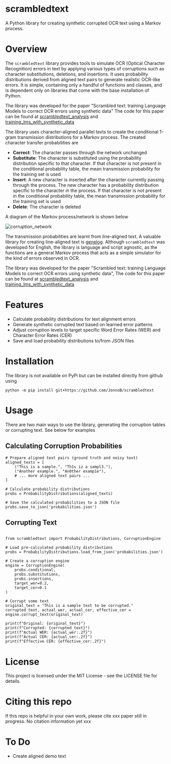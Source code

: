 # scrambledtext

A Python library for creating synthetic corrupted OCR text using a Markov process.

# Overview

The `scrambledtext` library provides tools to simulate OCR (Optical Character Recognition) errors in text by applying various types of corruptions such as character substitutions, deletions, and insertions. It uses probability distributions derived from aligned text pairs to generate realistic OCR-like errors. It is simple, containing only a handful of functions and classes, and is dependent only on libraries that come with the base installation of Python.

The library was developed for the paper "Scrambled text: training Language Models to correct OCR errors using synthetic data" The code for this paper can be found at [scrambledtext_analysis](https://github.com/JonnoB/scrambledtext_analysis) and [training_lms_with_synthetic_data](https://github.com/JonnoB/training_lms_with_synthetic_data)

The library uses character-aligned parallel texts to create the conditional 1-gram transmission distributions for a Markov process. The created character transfer probabilities are 

- **Correct**: The character passes through the network unchanged
- **Substitute**: The character is substituted using the probability distribution specific to that character. If that character is not present in the conditional probability table, the mean transmission probability for the training set is used
- **Insert**: A new character is inserted after the character currently passing through the process. The new character has a probability distribution specific to the character in the process. If that character is not present in the conditional probability table, the mean transmission probability for the training set is used
- **Delete**: The character is deleted

A diagram of the Markov process/network is shown below

![corruption_network](https://github.com/user-attachments/assets/257d6e57-08dd-447d-8fd9-c86b7a2cde8f)


The transmission probabilities are learnt from line-aligned text. A valuable library for creating line-aligned text is [genelog](https://github.com/microsoft/genalog). Although `scrambledtext` was developed for English, the library is language and script agnostic, as the functions are a general Markov process that acts as a simple simulator for the kind of errors observed in OCR.

The library was developed for the paper "Scrambled text: training Language Models to correct OCR errors using synthetic data", The code for this paper can be found at [scrambledtext_analysis](https://github.com/JonnoB/scrambledtext_analysis) and [training_lms_with_synthetic_data](https://github.com/JonnoB/training_lms_with_synthetic_data)


# Features

- Calculate probability distributions for text alignment errors
- Generate synthetic corrupted text based on learned error patterns
- Adjust corruption levels to target specific Word Error Rates (WER) and Character Error Rates (CER)
- Save and load probability distributions to/from JSON files

# Installation
The library is not available on PyPi but can be installed directly from github using

`python -m pip install git+https://github.com/JonnoB/scrambledtext`

# Usage

There are two main ways to use the library, generating the corruption tables or corrupting text. See below for examples


## Calculating Corruption Probabilities

```
# Prepare aligned text pairs (ground truth and noisy text)
aligned_texts = [
    ("This is a sample.", "Th1s iz a sampl3."),
    ("Another example.", "An0ther examp1e"),
    # ... more aligned text pairs ...
]

# Calculate probability distributions
probs = ProbabilityDistributions(aligned_texts)

# Save the calculated probabilities to a JSON file
probs.save_to_json('probabilities.json')

```

## Corrupting Text

```

from scrambledtext import ProbabilityDistributions, CorruptionEngine

# Load pre-calculated probability distributions
probs = ProbabilityDistributions.load_from_json('probabilities.json')

# Create a corruption engine
engine = CorruptionEngine(
    probs.conditional,
    probs.substitutions,
    probs.insertions,
    target_wer=0.2,
    target_cer=0.1
)

# Corrupt some text
original_text = "This is a sample text to be corrupted."
corrupted_text, actual_wer, actual_cer, effective_cer = engine.corrupt_text(original_text)

print(f"Original: {original_text}")
print(f"Corrupted: {corrupted_text}")
print(f"Actual WER: {actual_wer:.2f}")
print(f"Actual CER: {actual_cer:.2f}")
print(f"Effective CER: {effective_cer:.2f}")

```


# License

This project is licensed under the MIT License - see the LICENSE file for details.

# Citing this repo
If this repo is helpful in your own work, please cite xxx paper still in progress. No citation information yet xxx

# To Do
- Create aligned demo text
